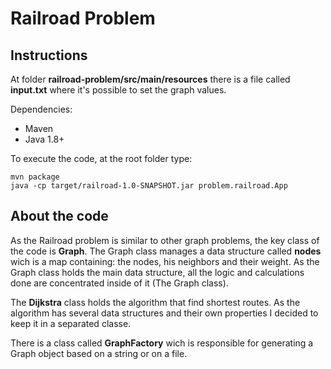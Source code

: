 # Railroad Problem

## Instructions
At folder **railroad-problem/src/main/resources** there is a file called **input.txt** where it's possible to set the graph values.

Dependencies: 
 - Maven 
 - Java 1.8+

To execute the code, at the root folder type:

```
mvn package
java -cp target/railroad-1.0-SNAPSHOT.jar problem.railroad.App
```

## About the code

As the Railroad problem is similar to other graph problems, the key class of the code is **Graph**. The Graph class manages a data structure called **nodes** wich is a map containing: the nodes, his neighbors and their weight. As the Graph class holds the main data structure, all the logic and calculations done are concentrated inside of it (The Graph class).

The **Dijkstra** class holds the algorithm that find shortest routes. As the algorithm has several data structures and their own properties I decided to keep it in a separated classe.

There is a class called **GraphFactory** wich is responsible for generating a Graph object based on a string or on a file.
